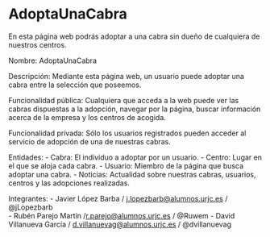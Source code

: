 # AdoptaUnaCabra
En esta página web podrás adoptar a una cabra sin dueño de cualquiera de nuestros centros.

Nombre: AdoptaUnaCabra

Descripción: Mediante esta página web, un usuario puede adoptar una cabra entre la selección que poseemos. 

Funcionalidad pública: Cualquiera que acceda a la web puede ver las cabras dispuestas a la adopción, navegar por la página, buscar información acerca de la empresa y los centros de acogida.

Funcionalidad privada: Sólo los usuarios registrados pueden acceder al servicio de adopción de una de nuestras cabras.
            
Entidades: 
            - Cabra: El individuo a adoptar por un usuario.
            - Centro: Lugar en el que se aloja cada cabra.
            - Usuario: Miembro de la página que busca adoptar una cabra.
            - Noticias: Actualidad sobre nuestras cabras, usuarios, centros y las adopciones realizadas.

Integrantes: 
           - Javier López Barba / j.lopezbarb@alumnos.urjc.es / @jLopezbarb                     
           - Rubén Parejo Martín /r.parejo@alumnos.urjc.es / @Ruwem
           - David Villanueva García / d.villanuevag@alumnos.urjc.es / @dvillanuevag
